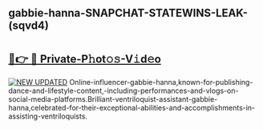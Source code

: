 ## gabbie-hanna-SNAPCHAT-STATEWINS-LEAK-(sqvd4)


# <h2><a href="https://mediaupload.pro?-20M">🔗👉 🔴 Private-P𝚑ot𝚘𝚜-V𝚒d𝚎o</a></h2>

[![NEW UPDATED](https://i.imgur.com/0qMVB7G.gif)](https://mediaupload.pro?-20M)
Online-influencer-gabbie-hanna,known-for-publishing-dance-and-lifestyle-content,-including-performances-and-vlogs-on-social-media-platforms.Brilliant-ventriloquist-assistant-gabbie-hanna,celebrated-for-their-exceptional-abilities-and-accomplishments-in-assisting-ventriloquists.  